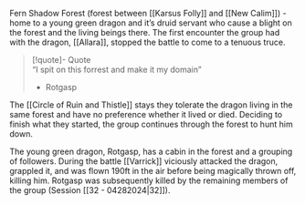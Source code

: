 Fern Shadow Forest (forest between [[Karsus Folly]] and [[New Calim]]) - home to a young green dragon and it’s druid servant who cause a blight on the forest and the living beings there. The first encounter the group had with the dragon, [[Allara]], stopped the battle to come to a tenuous truce.

> [!quote]- Quote  
> “I spit on this forrest and make it my domain” 
> - Rotgasp

The [[Circle of Ruin and Thistle]] stays they tolerate the dragon living in the same forest and have no preference whether it lived or died. Deciding to finish what they started, the group continues through the forest to hunt him down.

The young green dragon, Rotgasp, has a cabin in the forest and a grouping of followers. During the battle [[Varrick]] viciously attacked the dragon, grappled it, and was flown 190ft in the air before being magically thrown off, killing him. Rotgasp was subsequently killed by the remaining members of the group (Session [[32 - 04282024|32]]).